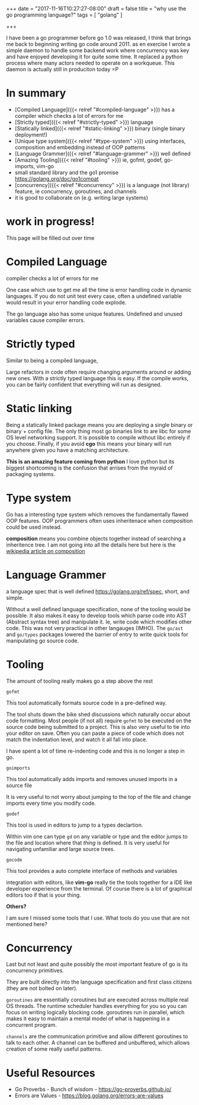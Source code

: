 +++
date = "2017-11-16T10:27:27-08:00"
draft = false
title = "why use the go programming language?"
tags = [ "golang" ]


+++

I have been a go programmer before go 1.0 was released, I think that brings me back to beginning writing go code around 2011. as en exercise I wrote a simple daemon to handle
some backend work where concurrency was key and have enjoyed developing it for quite some time. It replaced a python process where many actors
needed to operate on a workqueue. This daemon is actually still in produciton today =P

# In summary

- [Compiled Language]({{< relref "#compiled-language" >}}) has a compiler which checks a lot of errors for me
- [Strictly typed]({{< relref "#strictly-typed" >}}) language
- [Statically linked]({{< relref "#static-linking" >}}) binary (single binary deployment!)
- [Unique type system]({{< relref "#type-system" >}}) using interfaces, composition and embedding instead of OOP patterns
- [Language Grammer]({{< relref "#language-grammer" >}}) well defined 
- [Amazing Tooling]({{< relref "#tooling" >}}) ie, gofmt, godef, go-imports, vim-go
- small standard library and the go1 promise https://golang.org/doc/go1compat
- [concurrency]({{< relref "#concurrency" >}}) is a language (not library) feature, ie concurrency, goroutines, and channels
- it is good to collaborate on (e.g. writing large systems)

# work in progress!

This page will be filled out over time

# Compiled Language 

compiler checks a lot of errors for me

One case which use to get me all the time is error handling code in dynamic languages. If you do not unit test every case, often a undefined variable would result
in your error handling code explode.

The go language also has some unique features. Undefined and unused variables cause compiler errors.


# Strictly typed 

Similar to being a compiled language, 

Large refactors in code often require changing arguments around or adding new ones. With a strictly
typed language this is easy. If the compile works, you can be fairly confident that everything will run
as designed.

# Static linking 

Being a statically linked package means you are deploying a single binary or binary + config file. The only thing most go binaries link to are libc for some OS level networking support. It is possible
to compile without libc entirely if you choose. Finally, if you avoid **cgo** this means your binary will run anywhere given you have a matching architecture. 

**This is an amazing feature coming from python** I love python but its biggest shortcoming is the confusion that arrises from the myraid of packaging systems.

# Type system

Go has a interesting type system which removes the fundamentally flawed OOP features. OOP programmers often uses inheritenace when composition could be used instead.

**composition** means you combine objects together instead of searching a inheritence tree. I am not going into all the details here but here is the [wikipedia article on composition](https://en.wikipedia.org/wiki/Composition_over_inheritance)


# Language Grammer

a language spec that is well defined https://golang.org/ref/spec, short, and simple.

Without a well defined language specification, none of the tooling would be possible. It also makes it easy to develop tools which parse code into AST (Abstract syntax tree) and manipulate it. Ie, write code which
modifies other code. This was not very practical in other langauges (IMHO). The `go/ast` and `go/types` packages lowered the barrier of entry to write quick tools for manipulating go source code.


# Tooling

The amount of tooling really makes go a step above the rest

`gofmt`

This tool automatically formats source code in a pre-defined way. 

The tool shuts down the bike shed discussions which naturally occur about code formatting. Most people (if not all) require `gofmt` to be executed on the source code being submitted to a project. This 
is also very useful to tie into your editor on save. Often you can paste a piece of code which does not match the indentation level, and watch it all fall into place.

I have spent a lot of time re-indenting code and this is no longer a step in go.

`goimports`

This tool automatically adds imports and removes unused imports in a source file

It is very useful to not worry about jumping to the top of the file and change imports every time you modify code.

`godef`

This tool is used in editors to jump to a types declartion. 

Within vim one can type `gd` on any variable or type and the editor jumps to the file and location where that *thing* is defined. It is very useful for navigating
unfamiliar and large source trees.

`gocode`

This tool provides a auto complete interface of methods and variables

integration with editors, like **vim-go** really tie the tools together for a IDE like developer experience from the terminal. Of course there
is a lot of graphical editors too if that is your thing.


**Others?**

I am sure I missed some tools that I use.  What tools do you use that are not mentioned here?



# Concurrency

Last but not least and quite possibly the most important feature of go is its concurrency primitives.

They are built directly into the language specification and first class citizens (they are not bolted on later). 

`goroutines` are essentially coroutines but are executed across multiple real OS threads. The runtime scheduler handles everything for you so you can focus on writing logically blocking
code. goroutines run in parallel, which makes it easy to maintain a mental model of what is happening in a concurrent program.

`channels` are the communication primitive and allow different goroutines to talk to each other. A channel can be buffered and unbuffered, which allows creation of some really useful patterns.


# Useful Resources

- Go Proverbs - Bunch of wisdom - https://go-proverbs.github.io/
- Errors are Values - https://blog.golang.org/errors-are-values


